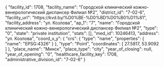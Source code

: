 {
    "facility_id": 1708,
    "facility_name": "Городской клинический кожно-венерологический диспансер Филиал №2",
    "district_id": "7-02-6",
    "facility_url": "https:\/\/kvd.by\/%D0%BE-%D0%BD%D0%B0%D1%81",
    "facility_address": "ул. Козлова",
    "ap_1": "7",
    "name": "Городской клинический кожно-венерологический диспансер Филиал №2",
    "type": "0",
    "state": "private institution",
    "stats": [],
    "med_id": 10246413,
    "address": "ул. Козлова",
    "coord_x_y": {
        "crs": {
            "type": "name",
            "properties": {
                "name": "EPSG:4326"
            }
        },
        "type": "Point",
        "coordinates": [
            27.5817,
            53.9092
        ]
    },
    "place_name": "Минск",
    "place_type": "city",
    "year_of_closing": null,
    "year_of_opening": "0",
    "healthcare_facility_key": 1708,
    "administrative_division_id": "7-02-6"
}